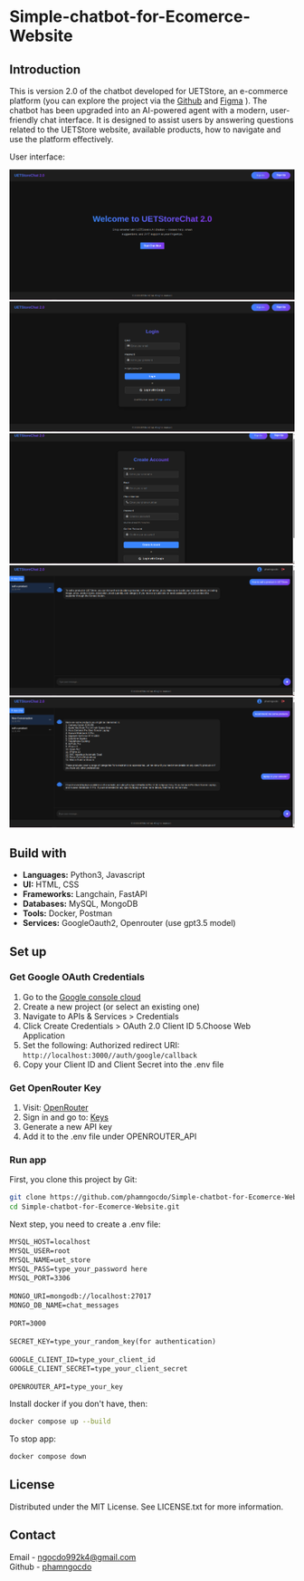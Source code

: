 # Simple-chatbot-for-Ecomerce-Website


## Introduction
This is version 2.0 of the chatbot developed for UETStore, an e-commerce platform (you can explore the project via the [Github](https://github.com/Thanhlam43k4/ecommerce-website) and [Figma](https://www.figma.com/design/xPDkX9WSgpFdgxWyE12h7T/Ecommerce-Web---Group-11-s-Project?t=SlOD9XFq1hBBfJRH-0) ). The chatbot has been upgraded into an AI-powered agent with a modern, user-friendly chat interface. It is designed to assist users by answering questions related to the UETStore website, available products, how to navigate and use the platform effectively.

User interface:

![](./images/home.png)
![](./images/login.png)
![](./images/register.png)
![](./images/example1.png)
![](./images/example2.png)


## Build with
- **Languages:** Python3, Javascript
- **UI:** HTML, CSS
- **Frameworks:** Langchain, FastAPI
- **Databases:** MySQL, MongoDB
- **Tools:** Docker, Postman
- **Services:** GoogleOauth2, Openrouter (use gpt3.5 model)

## Set up

### Get Google OAuth Credentials
1. Go to the [Google console cloud](https://console.cloud.google.com/)
2. Create a new project (or select an existing one)
3. Navigate to APIs & Services > Credentials
4. Click Create Credentials > OAuth 2.0 Client ID
5.Choose Web Application
6. Set the following: Authorized redirect URI: `http://localhost:3000//auth/google/callback`
7. Copy your Client ID and Client Secret into the .env file

### Get OpenRouter Key
1. Visit: [OpenRouter](https://openrouter.ai/)
2. Sign in and go to: [Keys](https://openrouter.ai/keys)
3. Generate a new API key
4. Add it to the .env file under OPENROUTER_API

### Run app
First, you clone this project by Git:
``` bash
git clone https://github.com/phamngocdo/Simple-chatbot-for-Ecomerce-Website.git
cd Simple-chatbot-for-Ecomerce-Website.git
```
Next step, you need to create a .env file:
``` .env
MYSQL_HOST=localhost
MYSQL_USER=root
MYSQL_NAME=uet_store
MYSQL_PASS=type_your_password here
MYSQL_PORT=3306

MONGO_URI=mongodb://localhost:27017
MONGO_DB_NAME=chat_messages

PORT=3000

SECRET_KEY=type_your_random_key(for authentication)

GOOGLE_CLIENT_ID=type_your_client_id
GOOGLE_CLIENT_SECRET=type_your_client_secret

OPENROUTER_API=type_your_key

```

Install docker if you don't have, then:
```bash
docker compose up --build

```
To stop app:
```bash
docker compose down
```

## License
Distributed under the MIT License. See LICENSE.txt for more information.


## Contact
Email - [ngocdo992k4@gmail.com](mailto:ngocdo992k4@gmail.com)  
Github - [phamngocdo](https://github.com/phamngocdo) 